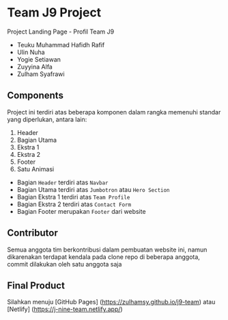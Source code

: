 # Team J9 Project
Project Landing Page - Profil Team J9

- Teuku Muhammad Hafidh Rafif
- Ulin Nuha
- Yogie Setiawan
- Zuyyina Alfa
- Zulham Syafrawi

## Components
Project ini terdiri atas beberapa komponen dalam rangka memenuhi standar yang diperlukan, antara lain:

1. Header
2. Bagian Utama
3. Ekstra 1
4. Ekstra 2
5. Footer
6. Satu Animasi

- Bagian `Header` terdiri atas `Navbar`
- Bagian Utama terdiri atas `Jumbotron` atau `Hero Section`
- Bagian Ekstra 1 terdiri atas `Team Profile`
- Bagian Ekstra 2 terdiri atas `Contact Form`
- Bagian Footer merupakan `Footer` dari website

## Contributor
Semua anggota tim berkontribusi dalam pembuatan website ini, namun dikarenakan terdapat kendala pada clone repo di beberapa anggota, commit dilakukan oleh satu anggota saja

## Final Product
Silahkan menuju [GitHub Pages] (https://zulhamsy.github.io/j9-team) atau [Netlify] (https://j-nine-team.netlify.app/)
